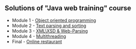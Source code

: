 ## Solutions of "Java web training" course

- Module 1 - [ Object oriented programming ](https://github.com/cam1x/java-web-training/tree/master/tasks/module1/)
- Module 2 - [ Text parsing and sorting ](https://github.com/cam1x/java-web-training/src/master/tasks/module2/)
- Module 3 - [ XML\XSD & Web-Parsing ](https://github.com/cam1x/java-web-training/src/master/tasks/module3/)
- Module 4 - [ Multithreading ](https://github.com/cam1x/java-web-training/src/master/tasks/module4/)
- Final - [ Online restaurant ](https://github.com/cam1x/java-web-training/src/master/tasks/online-restaurant/)

